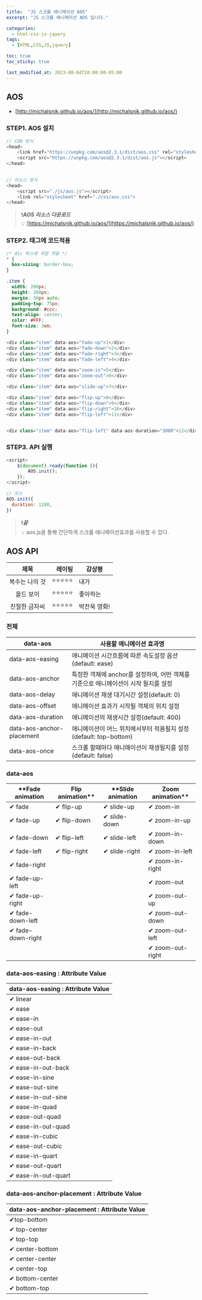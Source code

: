```yaml
---
title:  "JS 스크롤 애니메이션 AOS"
excerpt: "JS 스크롤 애니메이션 AOS 입니다."

categories:
  - html-css-js-jquery
tags:
  - [HTML,CSS,JS,jquery]

toc: true
toc_sticky: true

last_modified_at: 2023-08-04T20:00:00-05:00
---
```


## AOS
- [http://michalsnik.github.io/aos/](http://michalsnik.github.io/aos/)

### STEP1. AOS 설치
  
```js
// CDN 방식
<head>
	<link href="https://unpkg.com/aos@2.3.1/dist/aos.css" rel="stylesheet">
	<script src="https://unpkg.com/aos@2.3.1/dist/aos.js"></script>
</head>
 
```
  
```js
// 리소스 방식
<head>
    <script src="./js/aos.js"></script>
    <link rel="stylesheet" href="./css/aos.css">
</head>

```  
  
> ❗***AOS 리소스 다운로드***  
> 💡 [https://michalsnik.github.io/aos/](https://michalsnik.github.io/aos/)


### STEP2. 태그에 코드적용
```css
/* div 박스에 색깔 적용 */
* {
  box-sizing: border-box;
}

.item {
  width: 200px;
  height: 200px;
  margin: 50px auto;
  padding-top: 75px;
  background: #ccc;
  text-align: center;
  color: #FFF;
  font-size: 3em;
}
```
```js
<div class="item" data-aos="fade-up">1</div>
<div class="item" data-aos="fade-down">2</div>
<div class="item" data-aos="fade-right">3</div>
<div class="item" data-aos="fade-left">4</div>

<div class="item" data-aos="zoom-in">5</div>
<div class="item" data-aos="zoom-out">6</div>

<div class="item" data-aos="slide-up">7</div>

<div class="item" data-aos="flip-up">8</div>
<div class="item" data-aos="flip-down">9</div>
<div class="item" data-aos="flip-right">10</div>
<div class="item" data-aos="flip-left">11</div>


<div class="item" data-aos="flip-left" data-aos-duration="3000">12</div>
```

### STEP3. API 실행
```js
<script>
    $(document).ready(function (){
        AOS.init();
    });
</script>

```
```js
// 또는
AOS.init({
  duration: 1200,
})

```

> ❗***끝***  
> 💡 aos.js을 통해 간단하게 스크롤 애니메이션효과를 사용할 수 있다.  



## AOS API
  
|**제목**|레이팅|감상평|  
|:---:|---:|---|  
|복수는 나의 것|⭐⭐⭐⭐⭐|내가|  
|올드 보이|⭐⭐⭐⭐⭐|좋아하는|  
|친절한 금자씨|⭐⭐⭐⭐⭐|박찬욱 영화!|  
  
### 전체
  
|**data-aos**|**사용할 애니메이션 효과명**|  
|---|---|   
|data-aos-easing|애니메이션 시간흐름에 따른 속도설정 옵션(default: ease)|  
|data-aos-anchor|특정한 객체에 anchor를 설정하여, 어떤 객체를 기준으로 애니메이션이 시작 될지를 설정|  
|data-aos-delay|애니메이션 재생 대기시간 설정(default: 0)|  
|data-aos-offset|애니메이션 효과가 시작될 객체의 위치 설정|  
|data-aos-duration|애니메이션의 재생시간 설정(default: 400)|  
|data-aos-anchor-placement|애니메이션이 어느 위치에서부터 적용될지 설정(default: top-bottom)|  
|data-aos-once|스크롤 할때마다 애니매이션이 재생될지를 설정(default: false)|  
  

### data-aos
  
|**Fade animation|Flip animation**|**Slide animation|Zoom animation**|  
|---|---|---|---|  
|✔ fade|✔ flip-up|✔ slide-up|✔ zoom-in|  
|✔ fade-up|✔ flip-down|✔ slide-down|✔ zoom-in-up|  
|✔ fade-down|✔ flip-left|✔ slide-left| ✔ zoom-in-down|  
|✔ fade-left|✔ flip-right|✔ slide-right| ✔ zoom-in-left|  
|✔ fade-right|||✔ zoom-in-right|  
|✔ fade-up-left|||✔ zoom-out|  
|✔ fade-up-right|||✔ zoom-out-up|  
|✔ fade-down-left|||✔ zoom-out-down|  
|✔ fade-down-right|||✔ zoom-out-left|  
||||✔ zoom-out-right|  
  

### data-aos-easing : Attribute Value
  
|**data-aos-easing : Attribute Value**|  
|---|  
|✔ linear|  
|✔ ease|  
|✔ ease-in|  
|✔ ease-out|  
|✔ ease-in-out|  
|✔ ease-in-back|  
|✔ ease-out-back|  
|✔ ease-in-out-back|  
|✔ ease-in-sine|  
|✔ ease-out-sine|  
|✔ ease-in-out-sine|  
|✔ ease-in-quad|  
|✔ ease-out-quad|  
|✔ ease-in-out-quad|  
|✔ ease-in-cubic|  
|✔ ease-out-cubic|  
|✔ ease-in-quart|  
|✔ ease-out-quart|  
|✔ ease-in-out-quart|  
  

### data-aos-anchor-placement : Attribute Value
  
|**data-aos-anchor-placement : Attribute Value**|  
|---|  
|✔top-bottom|  
|✔ top-center|  
|✔ top-top|  
|✔ center-bottom|  
|✔ center-center|  
|✔ center-top|  
|✔ bottom-center|  
|✔ bottom-top|  
  
